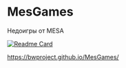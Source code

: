 # MesGames
Недоигры от MESA

[![Readme Card](https://github-readme-stats.vercel.app/api/pin/?username=bwproject&repo=github-readme-stats)](https://github.com/bwproject/FlappyBen)

https://bwproject.github.io/MesGames/
